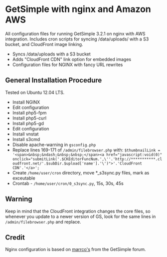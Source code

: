GetSimple with nginx and Amazon AWS
=========

All configuration files for running GetSimple 3.2.1 on nginx with AWS integration. Includes cron scripts for syncing /data/uploads/ with a S3 bucket, and CloudFront image linking.

  - Syncs /data/uploads with a S3 bucket
  - Adds "CloudFront CDN" link option for embedded images
  - Configuration files for NGINX with fancy URL rewrites


General Installation Procedure
-
Tested on Ubuntu 12.04 LTS.

* Install NGINX
* Edit configuration
* Install php5-fpm
* Install php5-curl
* Install php5-gd
* Edit configuration
* Install vnstat
* Install s3cmd
* Disable apache-warning in `gsconfig.php`
* Replace lines 169-171 of `/admin/filebrowser.php` with:
		`$thumbnailLink = '<span>&nbsp;&ndash;&nbsp;&nbsp;</span><a href="javascript:void(0)" onclick="submitLink('.$CKEditorFuncNum.',\''.'http://***********.cloudfront.net/'.$subDir.$upload['name'].'\')">'.'CloudFront CDN'.'</a>';`
* Create `/home/user/cron` directory, move *_s3sync.py files, mark as exceutable
* Crontab - `/home/user/cron/0_s3sync.py`, 15s, 30s, 45s

Warning
-
Keep in mind that the CloudFront integration changes the core files, so whenever you update to a newer version of GS, look for the same lines in `/admin/filebrowser.php` and replace. 

Credit
-

Nginx configuration is based on [marrco's](http://get-simple.info/forums/showthread.php?tid=1269&pid=24930#pid24930) from the GetSimple forum. 
    